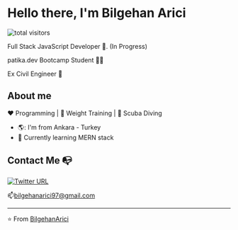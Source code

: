 # Hello there, I'm Bilgehan Arici 

![total visitors](https://visitor-badge.glitch.me/badge?page_id=${BilgehanArici}.${416281047})

Full Stack JavaScript Developer :robot:. (In Progress)

patika.dev Bootcamp Student 👨‍💻

Ex Civil Engineer 👷


## About me 

:heart: Programming | :black_heart: Weight Training | :blue_heart: Scuba Diving

- 🌎: I'm from Ankara - Turkey
- :gem:   Currently learning MERN stack


## Contact Me :mailbox_with_no_mail:


[![Twitter URL](https://img.shields.io/twitter/url?color=%230072b1&label=connect&logo=linkedin&logoColor=%230072b1&style=flat-square&url=https%3A%2F%2Fwww.linkedin.com%2Fin%2Falejandro-ramirez-ciceros%2F)](https://tr.linkedin.com/in/bilgehan-arici-007968158)

📫bilgehanarici97@gmail.com

---
⭐️ From [BilgehanArici](https://github.com/BilgehanArici)
